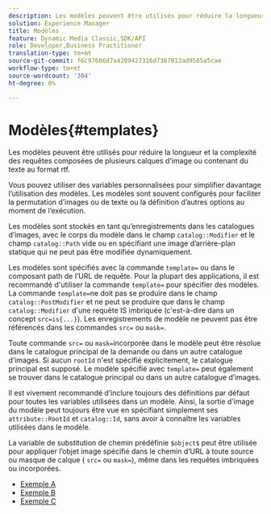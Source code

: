```yaml
---
description: Les modèles peuvent être utilisés pour réduire la longueur et la complexité des requêtes composées de plusieurs calques d’image ou contenant du texte au format rtf.
solution: Experience Manager
title: Modèles
feature: Dynamic Media Classic,SDK/API
role: Developer,Business Practitioner
translation-type: tm+mt
source-git-commit: f6c97606d7a4209427316d7367013ad9585a5cae
workflow-type: tm+mt
source-wordcount: '304'
ht-degree: 0%

---
```



# Modèles{#templates}

Les modèles peuvent être utilisés pour réduire la longueur et la complexité des requêtes composées de plusieurs calques d’image ou contenant du texte au format rtf.

Vous pouvez utiliser des variables personnalisées pour simplifier davantage l’utilisation des modèles. Les modèles sont souvent configurés pour faciliter la permutation d’images ou de texte ou la définition d’autres options au moment de l’exécution.

Les modèles sont stockés en tant qu’enregistrements dans les catalogues d’images, avec le corps du modèle dans le champ `catalog::Modifier` et le champ `catalog::Path` vide ou en spécifiant une image d’arrière-plan statique qui ne peut pas être modifiée dynamiquement.

Les modèles sont spécifiés avec la commande `template=` ou dans le composant path de l’URL de requête. Pour la plupart des applications, il est recommandé d&#39;utiliser la commande `template=` pour spécifier des modèles. La commande `template=`ne doit pas se produire dans le champ `catalog::PostModifier` et ne peut se produire que dans le champ `catalog::Modifier` d&#39;une requête IS imbriquée (c&#39;est-à-dire dans un concept `src=is{...}`). Les enregistrements de modèle ne peuvent pas être référencés dans les commandes `src=` ou `mask=`.

Toute commande `src=` ou `mask=`incorporée dans le modèle peut être résolue dans le catalogue principal de la demande ou dans un autre catalogue d’images. Si aucun `rootId` n&#39;est spécifié explicitement, le catalogue principal est supposé. Le modèle spécifié avec `template=` peut également se trouver dans le catalogue principal ou dans un autre catalogue d’images.

Il est vivement recommandé d’inclure toujours des définitions par défaut pour toutes les variables utilisées dans un modèle. Ainsi, la sortie d’image du modèle peut toujours être vue en spécifiant simplement ses `attribute::RootId` et `catalog::Id`, sans avoir à connaître les variables utilisées dans le modèle.

La variable de substitution de chemin prédéfinie `$object$` peut être utilisée pour appliquer l’objet image spécifié dans le chemin d’URL à toute source ou masque de calque ( `src=` ou `mask=`), même dans les requêtes imbriquées ou incorporées.

* [Exemple A](r-example-a.md)
* [Exemple B](r-example-b.md)
* [Exemple C](r-example-c.md)
